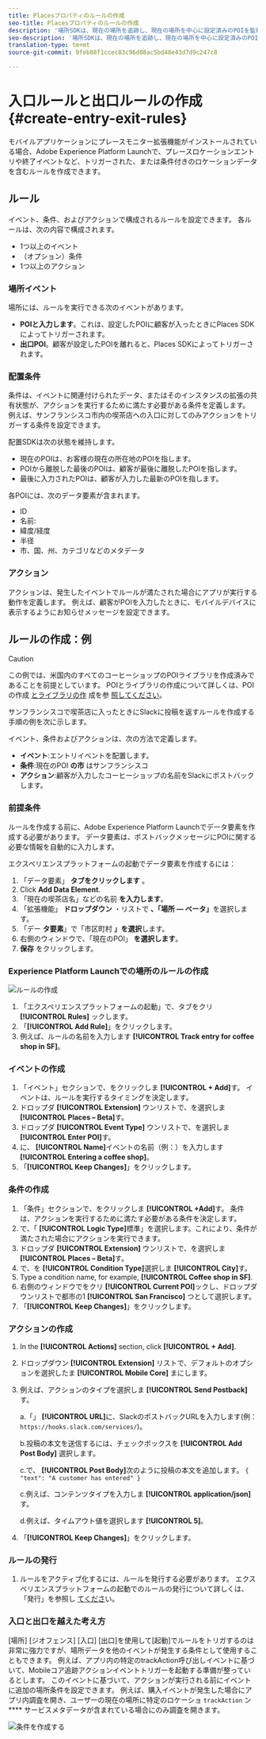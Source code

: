 ```yaml
---
title: Placesプロパティのルールの作成
seo-title: Placesプロパティのルールの作成
description: '場所SDKは、現在の場所を追跡し、現在の場所を中心に設定済みのPOIを監視し、これらのPOIの入口イベントと出口イベントを追跡します。 '
seo-description: '場所SDKは、現在の場所を追跡し、現在の場所を中心に設定済みのPOIを監視し、これらのPOIの入口イベントと出口イベントを追跡します。 '
translation-type: tm+mt
source-git-commit: 9feb88f1ccec83c96d08ac5bd48e43d7d9c247c8

---
```



# 入口ルールと出口ルールの作成 {#create-entry-exit-rules}

モバイルアプリケーションにプレースモニター拡張機能がインストールされている場合、Adobe Experience Platform Launchで、プレースロケーションエントリや終了イベントなど、トリガーされた、または条件付きのロケーションデータを含むルールを作成できます。

## ルール

イベント、条件、およびアクションで構成されるルールを設定できます。 各ルールは、次の内容で構成されます。

* 1つ以上のイベント
* （オプション）条件
* 1つ以上のアクション

### 場所イベント

場所には、ルールを実行できる次のイベントがあります。

* **POIと入力します**。これは、設定したPOIに顧客が入ったときにPlaces SDKによってトリガーされます。
* **出口POI**。顧客が設定したPOIを離れると、Places SDKによってトリガーされます。

### 配置条件

条件は、イベントに関連付けられたデータ、またはそのインスタンスの拡張の共有状態が、アクションを実行するために満たす必要がある条件を定義します。 例えば、サンフランシスコ市内の喫茶店への入口に対してのみアクションをトリガーする条件を設定できます。

配置SDKは次の状態を維持します。

* 現在のPOIは、お客様の現在の所在地のPOIを指します。
* POIから離脱した最後のPOIは、顧客が最後に離脱したPOIを指します。
* 最後に入力されたPOIは、顧客が入力した最新のPOIを指します。

各POIには、次のデータ要素が含まれます。

* ID
* 名前:
* 緯度/経度
* 半径
* 市、国、州、カテゴリなどのメタデータ

### アクション

アクションは、発生したイベントでルールが満たされた場合にアプリが実行する動作を定義します。 例えば、顧客がPOIを入力したときに、モバイルデバイスに表示するようにお知らせメッセージを設定できます。

## ルールの作成：例

>[!CAUTION]
>
>この例では、米国内のすべてのコーヒーショップのPOIライブラリを作成済みであることを前提としています。 POIとライブラリの作成について詳しくは、POIの作成 [とライブラリの作](https://placesdocs.com/places-services-by-adobe-documentation/places-database-management-1/managing-pois-in-the-places-ui#create-a-poi) 成を参 [照してください](https://placesdocs.com/places-services-by-adobe-documentation/places-database-management-1/manage-libraries#create-a-library)。

サンフランシスコで喫茶店に入ったときにSlackに投稿を返すルールを作成する手順の例を次に示します。

イベント、条件およびアクションは、次の方法で定義します。

* **イベント**:エントリイベントを配置します。
* **条件**:現在のPOI **の市** はサンフランシスコ
* **アクション**:顧客が入力したコーヒーショップの名前をSlackにポストバックします。

### 前提条件

ルールを作成する前に、Adobe Experience Platform Launchでデータ要素を作成する必要があります。 データ要素は、ポストバックメッセージにPOIに関する必要な情報を自動的に入力します。

エクスペリエンスプラットフォームの起動でデータ要素を作成するには：

1. 「データ要素」 **タブをクリックします** 。
2. Click **Add Data Element**.
3. 「現在の喫茶店名」などの名前 **を入力します**。
4. 「拡張機能」 **ドロップダウン** ・リストで **、「場所 — ベータ」**&#x200B;を選択します。
5. 「デー **タ要素**」で「市区町村 **」を選択**&#x200B;します。
6. 右側のウィンドウで、「現在のPOI」 **を選択します**。
7. **保存** をクリックします。

### Experience Platform Launchでの場所のルールの作成

![ルールの作成](/help/assets/placesrule.png)

1. 「エクスペリエンスプラットフォームの起動」で、タブをクリ **[!UICONTROL Rules]** ックします。
2. 「**[!UICONTROL Add Rule]**」をクリックします。
3. 例えば、ルールの名前を入力します **[!UICONTROL Track entry for coffee shop in SF]**。

### イベントの作成

1. 「イベント」セクションで、をクリックしま **[!UICONTROL + Add]**&#x200B;す。 イベントは、ルールを実行するタイミングを決定します。
2. ドロップダ **[!UICONTROL Extension]** ウンリストで、を選択しま **[!UICONTROL Places – Beta]**&#x200B;す。
3. ドロップダ **[!UICONTROL Event Type]** ウンリストで、を選択しま **[!UICONTROL Enter POI]**&#x200B;す。
4. に、 **[!UICONTROL Name]**&#x200B;イベントの名前（例：）を入力します **[!UICONTROL Entering a coffee shop]**。
5. 「**[!UICONTROL Keep Changes]**」をクリックします。

### 条件の作成

1. 「条件」セクションで、をクリックしま **[!UICONTROL +Add]**&#x200B;す。 条件は、アクションを実行するために満たす必要がある条件を決定します。
2. で、「 **[!UICONTROL Logic Type]**&#x200B;標準」を選択します。これにより、条件が満たされた場合にアクションを実行できます。
3. ドロップダ **[!UICONTROL Extension]** ウンリストで、を選択しま **[!UICONTROL Places – Beta]**&#x200B;す。
4. で、を **[!UICONTROL Condition Type]**&#x200B;選択しま **[!UICONTROL City]**&#x200B;す。
5. Type a condition name, for example, **[!UICONTROL Coffee shop in SF]**.
6. 右側のウィンドウでをクリ **[!UICONTROL Current POI]**&#x200B;ックし、ドロップダウンリストで都市の1 **[!UICONTROL San Francisco]** つとして選択します。
7. 「**[!UICONTROL Keep Changes]**」をクリックします。

### アクションの作成

1. In the **[!UICONTROL Actions]** section, click **[!UICONTROL + Add]**.
2. ドロップダウン **[!UICONTROL Extension]** リストで、デフォルトのオプションを選択したま **[!UICONTROL Mobile Core]** まにします。
3. 例えば、アクションのタイプを選択しま **[!UICONTROL Send Postback]**&#x200B;す。

   a.「」 **[!UICONTROL URL]**&#x200B;に、SlackのポストバックURLを入力します(例： `https://hooks.slack.com/services/`)。

   b.投稿の本文を送信するには、チェックボックスを **[!UICONTROL Add Post Body]** 選択します。

   c.で、 **[!UICONTROL Post Body]**&#x200B;次のように投稿の本文を追加します。 `{ "text": "A customer has entered" }`

   c.例えば、コンテンツタイプを入力しま **[!UICONTROL application/json]**&#x200B;す。

   d.例えば、タイムアウト値を選択します **[!UICONTROL 5]**。

4. 「**[!UICONTROL Keep Changes]**」をクリックします。

### ルールの発行

1. ルールをアクティブ化するには、ルールを発行する必要があります。 エクスペリエンスプラットフォームの起動でのルールの発行について詳しくは、「発行」を参照し [てくださ](https://docs.adobelaunch.com/launch-reference/publishing)い。

### 入口と出口を越えた考え方

[場所] [ジオフェンス] [入口] [出口]を使用して[起動]でルールをトリガするのは非常に強力ですが、場所データを他のイベントが発生する条件として使用することもできます。 例えば、アプリ内の特定のtrackAction呼び出しイベントに基づいて、Mobileコア追跡アクションイベントトリガーを起動する準備が整っているとします。 このイベントに基づいて、アクションが実行される前にイベントに追加の場所条件を設定できます。 例えば、購入イベントが発生した場合にアプリ内調査を開き、ユーザーの現在の場所に特定のロケーショ `trackAction` ン **** サービスメタデータが含まれている場合にのみ調査を開きます。

![条件を作成する](/help/assets/places-condition.png)